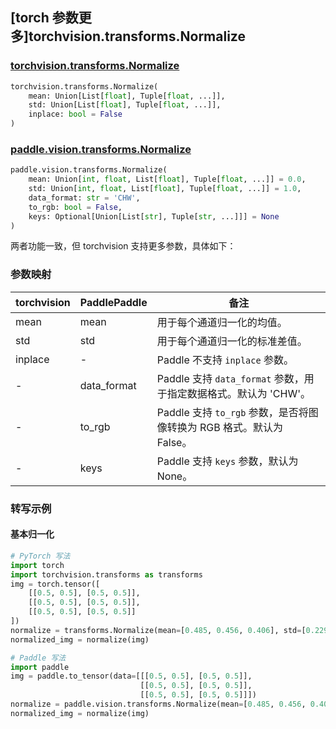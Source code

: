 ## [torch 参数更多]torchvision.transforms.Normalize

### [torchvision.transforms.Normalize](https://pytorch.org/vision/main/generated/torchvision.transforms.Normalize.html)

```python
torchvision.transforms.Normalize(
    mean: Union[List[float], Tuple[float, ...]],
    std: Union[List[float], Tuple[float, ...]],
    inplace: bool = False
)
```

### [paddle.vision.transforms.Normalize](https://www.paddlepaddle.org.cn/documentation/docs/zh/develop/api/paddle/vision/transforms/Normalize__upper_cn.html#normalize)

```python
paddle.vision.transforms.Normalize(
    mean: Union[int, float, List[float], Tuple[float, ...]] = 0.0,
    std: Union[int, float, List[float], Tuple[float, ...]] = 1.0,
    data_format: str = 'CHW',
    to_rgb: bool = False,
    keys: Optional[Union[List[str], Tuple[str, ...]]] = None
)
```

两者功能一致，但 torchvision 支持更多参数，具体如下：

### 参数映射

| torchvision | PaddlePaddle | 备注                                                         |
| -------------------------------- | ----------------------------------- | ------------------------------------------------------------ |
| mean                   | mean  | 用于每个通道归一化的均值。                                   |
| std                    | std   | 用于每个通道归一化的标准差值。                               |
| inplace          | -                                     | Paddle 不支持 `inplace` 参数。                               |
| -                                | data_format                      | Paddle 支持 `data_format` 参数，用于指定数据格式。默认为 'CHW'。 |
| -                                | to_rgb                          | Paddle 支持 `to_rgb` 参数，是否将图像转换为 RGB 格式。默认为 False。 |
| -                                | keys         | Paddle 支持 `keys` 参数，默认为 None。 |

### 转写示例

#### 基本归一化

```python
# PyTorch 写法
import torch
import torchvision.transforms as transforms
img = torch.tensor([
    [[0.5, 0.5], [0.5, 0.5]],
    [[0.5, 0.5], [0.5, 0.5]],
    [[0.5, 0.5], [0.5, 0.5]]
])
normalize = transforms.Normalize(mean=[0.485, 0.456, 0.406], std=[0.229, 0.224, 0.225])
normalized_img = normalize(img)

# Paddle 写法
import paddle
img = paddle.to_tensor(data=[[[0.5, 0.5], [0.5, 0.5]],
                             [[0.5, 0.5], [0.5, 0.5]],
                             [[0.5, 0.5], [0.5, 0.5]]])
normalize = paddle.vision.transforms.Normalize(mean=[0.485, 0.456, 0.406], std=[0.229, 0.224, 0.225])
normalized_img = normalize(img)

```
